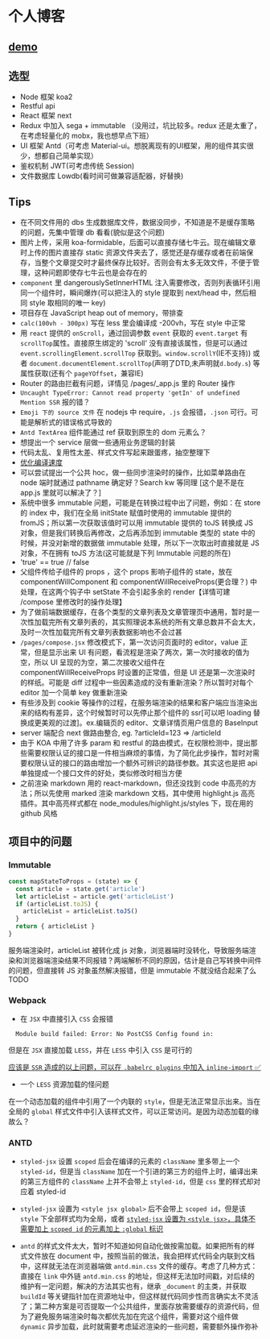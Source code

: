 # 个人博客

## [demo](https://vecchio.top)

## 选型

+ Node 框架 koa2
+ Restful api
+ React 框架 next
+ Redux 中加入 sega + immutable （没用过，坑比较多。redux 还是太重了，在考虑轻量化的 mobx，我也想早点下班）
+ UI 框架 Antd（可考虑 Material-ui。想脱离现有的UI框架，用的组件其实很少，想都自己简单实现）
+ 鉴权机制 JWT(可考虑传统 Session)
+ 文件数据库 Lowdb(看时间可做兼容适配器，好替换)

## Tips

+ 在不同文件用的 dbs 生成数据库文件，数据没同步，不知道是不是缓存策略的问题，先集中管理 db 看看(貌似是这个问题)
+ 图片上传，采用 koa-formidable，后面可以直接存储七牛云。现在编辑文章时上传的图片直接存 static 资源文件夹去了，感觉还是存缓存或者在前端保存，当整个文章提交时才最终保存比较好。否则会有太多无效文件，不便于管理，这种问题即使存七牛云也是会存在的
+ `component` 里 dangerouslySetInnerHTML 注入需要修改，否则列表循环引用同一个组件时，瞬间爆炸(可以把注入的 style 提取到 next/head 中，然后相同 style 取相同的唯一 key)
+ 项目存在 JavaScript heap out of memory，带排查
+ `calc(100vh - 300px)` 写在 less 里会编译成 -200vh，写在 style 中正常
+ 用 `react` 提供的 `onScroll`，通过回调参数 `event` 获取的 `event.target` 有 `scrollTop`属性。直接原生绑定的 'scroll' 没有直接该属性，但是可以通过 `event.scrollingElement.scrollTop` 获取到。`window.scrollY`(IE不支持)) 或者 `document.documentElement.scrollTop`(声明了DTD,未声明就`d.body.s`) 等属性获取(还有个 `pageYOffset`，兼容IE)
+ Router 的路由拦截有问题，详情见 /pages/_app.js 里的 Router 操作
+ `Uncaught TypeError: Cannot read property 'getIn' of undefined` `Mention SSR` 报的错？
+ `Emoji 下的 source 文件` 在 nodejs 中 require，`.js` 会报错，`.json` 可行。可能是解析式的错误格式导致的
+ `Antd TextArea` 组件能通过 ref 获取到原生的 dom 元素么？
+ 想提出一个 service 层做一些通用业务逻辑的封装
+ 代码太乱、复用性太差、样式文件写起来跟蛋疼，抽空整理下
+ [优化编译速度](https://zhuanlan.zhihu.com/p/42465502)
+ 可以尝试提出一个公共 hoc，做一些同步渲染时的操作，比如菜单路由在 node 端时就通过 pathname 确定好？Search kw 等同理 [这个是不是在 app.js 里就可以解决了？]
+ 系统中很多 immutable 问题，可能是在转换过程中出了问题，例如：在 store 的 index 中，我们在全局 initState 赋值时使用的 immutable 提供的 fromJS；所以第一次获取该值时可以用 immutable 提供的 toJS 转换成 JS 对象，但是我们转换后再修改，之后再添加到 immutable 类型的 state 中的时候，并没对新增的数据做 immutable 处理，所以下一次取出时直接就是 JS 对象，不在拥有 toJS 方法(这可能就是下列 Immutable 问题的所在)
+ 'true' == true // false
+ 父组件传给子组件的 props ，这个 props 影响子组件的 state，放在 componentWillComponent 和 componentWillReceiveProps(更合理？) 中处理，在这两个钩子中 setState 不会引起多余的 render【详情可建 /compose 里修改时的操作处理】
+ 为了做前端数据缓存，在各个类型的文章列表及文章管理页中通用，暂时是一次性加载完所有文章列表的，其实照理说本系统的所有文章总数并不会太大，及时一次性加载完所有文章列表数据影响也不会过甚
+ `/pages/compose.jsx` 修改模式下，第一次访问页面时的 editor，value 正常，但是显示出来 UI 有问题，看流程是渲染了两次，第一次时接收的值为空，所以 UI 呈现的为空，第二次接收父组件在 componentWillReceiveProps 时设置的正常值，但是 UI 还是第一次渲染时的样纸。可能是 diff 过程中一些因素造成的没有重新渲染？所以暂时对每个 editor 加一个简单 key 做重新渲染
+ 有些涉及到 cookie 等操作的过程，在服务端渲染的结果和客户端应当渲染出来的结构有差异，这个时候暂时可以先停止那个组件的 ssr[可以吧 loading 替换成更美观的过渡]。ex.编辑页的 editor、文章详情页用户信息的 BaseInput
+ server 端配合 next 做路由整合, eg. ?articleId=123 => /articleId
+ 由于 KOA 中用了许多 param 和 restful 的路由模式，在权限检测中，提出那些需要权限认证的接口是一件相当麻烦的事情，为了简化此步操作，暂时对需要权限认证的接口的路由增加一个额外可辨识的路径参数。其实这也是把 api 单独提成一个接口文件的好处，类似修改时相当方便
+ 之前渲染 markdown 用的 react-markdown，但还没找到 code 中高亮的方法；所以先使用 marked 渲染 markdown 文档，其中使用 highlight.js 高亮插件。其中高亮样式都在 node_modules/highlight.js/styles 下，现在用的 github 风格

## 项目中的问题

### Immutable

```javascript
const mapStateToProps = (state) => {
  const article = state.get('article')
  let articleList = article.get('articleList')
  if (articleList.toJS) {
    articleList = articleList.toJS()
  }
  return { articleList }
}
```

服务端渲染时，articleList 被转化成 js 对象，浏览器端时没转化，导致服务端渲染和浏览器端渲染结果不同报错？两端解析不同的原因，估计是自己写转换中间件的问题，但直接转 JS 对象虽然解决报错，但是 immutable 不就没结合起来了么 TODO

### Webpack

+ 在 `JSX` 中直接引入 `CSS` 会报错

```shell
  Module build failed: Error: No PostCSS Config found in:
```

但是在 `JSX` 直接加载 `LESS`，并在 `LESS` 中引入 `CSS` 是可行的

[应该是 `SSR` 造成的以上问题，可以在 `.babelrc plugins` 中加入 `inline-import` ✅](https://github.com/zeit/next.js/issues/544#issuecomment-325512576)

+ 一个 `LESS` 资源加载的怪问题

在一个动态加载的组件中引用了一个内联的 `style`，但是无法正常显示出来。当在全局的 `global` 样式文件中引入该样式文件，可以正常访问。是因为动态加载的缘故么？

### ANTD

+ `styled-jsx` 设置 `scoped` 后会在编译的元素的 `className` 里多带上一个 `styled-id`，但是当 `className` 加在一个引进的第三方的组件上时，编译出来的第三方组件的 `className` 上并不会带上 `styled-id`，但是 `css` 里的样式却对应着 styled-id

+ `styled-jsx` 设置为 `<style jsx global>` 后不会带上 `scoped id`，但是该 `style` 下全部样式均为全局，或者 [`styled-jsx` 设置为 `<style jsx>`，具体不需要加上 `scoped id` 的元素加上 `:global` 标识](https://github.com/zeit/styled-jsx#one-off-global-selectors)

+ `antd` 的样式文件太大，暂时不知道如何自动化做按需加载。如果把所有的样式文件放在 document 中，按照当前的做法，我会把样式代码全内联到文档中，这样就无法在浏览器端做 `antd.min.css` 文件的缓存。考虑了几种方式：直接在 `link` 中外链 `antd.min.css` 的地址，但这样无法加时间戳，对后续的维护有一定问题，解决的方法其实也有，继承 `_document` 的主类，并获取 `buildId` 等关键指针加在资源地址中，但这样就代码同步性而言确实太不灵活了；第二种方案是可否提取一个公共组件，里面存放需要缓存的资源代码，但为了避免服务端渲染时每次都优先加在完这个组件，需要对这个组件做 `dynamic` 异步加载，此时就需要考虑延迟渲染的一些问题，需要额外操作弥补
